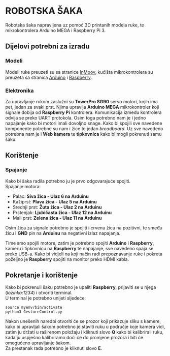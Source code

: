 # ROBOTSKA ŠAKA

Robotska šaka napravljena uz pomoć 3D printanih modela ruke, te mikrokontrolera Arduino MEGA i Raspberry Pi 3.

## Dijelovi potrebni za izradu

### Modeli

Modeli ruke preuzeti su sa stranice [InMoov](https://inmoov.fr/inmoov-stl-parts-viewer/?bodyparts=Right-Hand), 
kućišta mikrokontrolera su preuzeta sa stranica [Arduino](https://www.thingiverse.com/thing:2709747) i [Raspberry](https://makerworld.com/en/models/579053-raspberry-pi-3-4-case-gpio-ribbon-cable-cutout#profileId-499808).

### Elektronika
Za upravljanje rukom zaslužni su **TowerPro SG90** servo motori, kojih ima pet, jedan za svaki prst. Njima upravlja **Arduino MEGA** mikrokontroler koji signale dobija
od **Raspberry Pi** kontrolera. Komunikacija između kontrolera odvija se preko UART protokola. Osim toga potrebno nam je i jedno napajanje kako bi motori imali dovoljno snage.
Kako bi spojili sve navedene komponente potrebne su nam i žice te jedan _breadboard_. Uz sve navedeno potrebna nam je i **Web kamera** te **tipkovnica** kako bi mogli pokrenuti
samu šaku.

## Korištenje

### Spajanje
Kako bi šaka radila potrebno ju je prvo odgovarajuće spojiti.  
Spajanje motora:  
- Palac: **Siva žica - Ulaz 6 na Arduinu**
- Kažiprst: **Plava žica - Ulaz 5 na Arduinu**
- Srednji prst: **Žuta žica - Ulaz 2 na Arduinu**
- Prstenjak: **Ljubičasta žica - Ulaz 12 na Arduinu**
- Mali prst: **Zelena žica - Ulaz 11 na Arduinu**

Osim žica za signale potrebno je spojiti i crvenu žicu na pozitivni, te smeđu žicu i **GND** pin na **Arduinu** na negativni izlaz napajanja.

Time smo spojili motore, zatim je potrebno spojiti **Arduino** i **Raspberry**, kameru i tipkovnicu na **Raspberry** te napajanje, sve navedeno spaja se preko USB-a.
Kako bi vidjeli na koji način radi prepoznavanje ruke i pokreta poželjno je **Raspberry** spojiti na monitor preko HDMI kabla.

## Pokretanje i korištenje
Kako bi pokrenuli šaku potrebno je upaliti **Raspberry**, prijaviti se u njega (_lozinka:1234_) i otvoriti terminal.  
U terminal je potrebno unijeti sljedeće:  
```
source myenv/bin/activate
python3 GestureControl.py
```
Nakon unešenih naredbi otvoriti će se prozor koji prikazuje sliku s kamere, kako bi upravljali šakom potrebno je staviti ruku u područje koje kamera vidi,
zatim ju držati u raširenom položaju i kliknuti slovo **Q** kako bi kalibrirali ruku, kada ju uspješno kalibriramo doći će do promjene prozora i biti će omogućeno
upravljanje šakom.  
Za prestanak rada potrebno je kliknuti slovo **E**.

